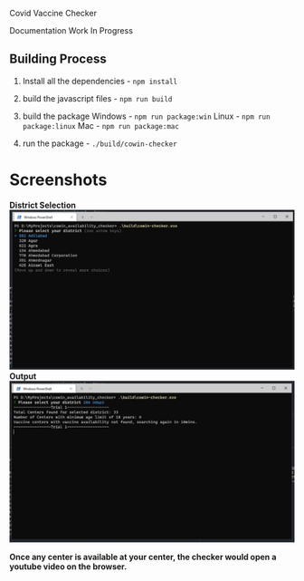 Covid Vaccine Checker

Documentation Work In Progress


## Building Process

1. Install all the dependencies - `npm install`
2. build the javascript files - `npm run build`
3. build the package
    Windows - `npm run package:win`
    Linux - `npm run package:linux`
    Mac - `npm run package:mac`
    
4. run the package - `./build/cowin-checker`


# Screenshots
**District Selection**
![District Selection](/images/img1.jpeg "District Selection")
**Output**
![Output](/images/img2.jpeg "Output")

**Once any center is available at your center, the checker would open a youtube video on the browser.**
